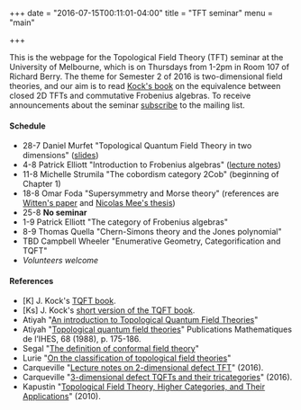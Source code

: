 +++
date = "2016-07-15T00:11:01-04:00"
title = "TFT seminar"
menu = "main"

+++

This is the webpage for the Topological Field Theory (TFT) seminar at the University of Melbourne, which is on Thursdays from 1-2pm in Room 107 of Richard Berry. The theme for Semester 2 of 2016 is two-dimensional field theories, and our aim is to read [Kock's book](http://mat.uab.es/~kock/TQFT.html) on the equivalence between closed 2D TFTs and commutative Frobenius algebras. To receive announcements about the seminar [subscribe](http://www.tinyletter.com/dmurfet-tft) to the mailing list.

#### Schedule

  * 28-7 Daniel Murfet "Topological Quantum Field Theory in two dimensions" ([slides](http://therisingsea.org/notes/talk-2dtqft.pdf))
  * 4-8 Patrick Elliott "Introduction to Frobenius algebras" ([lecture notes](http://therisingsea.org/notes/talk-patrick.pdf))
  * 11-8 Michelle Strumila "The cobordism category 2Cob" (beginning of Chapter 1)
  * 18-8 Omar Foda "Supersymmetry and Morse theory" (references are [Witten's paper](http://www.math.toronto.edu/mgualt/Morse%20Theory/Witten%20Morse%20Theory%20and%20Supersymmetry.pdf) and [Nicolas Mee's thesis](http://www.virtualimage.co.uk/nickmee/html/supersymmetry.html))
  * 25-8 **No seminar**
  * 1-9 Patrick Elliott "The category of Frobenius algebras"
  * 8-9 Thomas Quella "Chern-Simons theory and the Jones polynomial"
  * TBD Campbell Wheeler "Enumerative Geometry, Categorification and TQFT"
  * *Volunteers welcome*
  
#### References

  * [K] J. Kock's [TQFT book](http://mat.uab.es/~kock/TQFT.html).
  * [Ks] J. Kock's [short version of the TQFT book](http://mat.uab.es/~kock/TQFT/FS.pdf).
  * Atiyah "[An introduction to Topological Quantum Field Theories](http://www.maths.ed.ac.uk/~aar/papers/atiyahinttqft.pdf)"
  * Atiyah "[Topological quantum field theories](http://www.math.ru.nl/~mueger/TQFT/At.pdf)" Publications Mathematiques de l’IHES, 68 (1988), p. 175-186.
  * Segal "[The definition of conformal field theory](https://www.math.upenn.edu/~blockj/scfts/segal.pdf)"
  * Lurie "[On the classification of topological field theories](http://www-math.mit.edu/~lurie/papers/cobordism.pdf)"
  * Carqueville "[Lecture notes on 2-dimensional defect TFT](http://arxiv.org/abs/1607.05747)" (2016).
  * Carqueville "[3-dimensional defect TQFTs
and their tricategories](http://arxiv.org/pdf/1603.01171v1.pdf)" (2016).
  * Kapustin "[Topological Field Theory, Higher Categories, and Their Applications](http://arxiv.org/abs/1004.2307)" (2010).